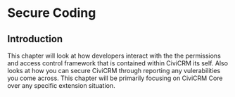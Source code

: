 # Secure Coding

## Introduction

This chapter will look at how developers interact with the the permissions and access control framework that is contained within CiviCRM its self. Also looks at how you can secure CiviCRM through reporting any vulerabilities you come across. This chapter will be primarily focusing on CiviCRM Core over any specific extension situation.
